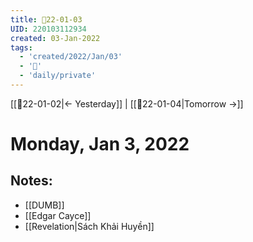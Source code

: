 ```yaml
---
title: 📝22-01-03
UID: 220103112934
created: 03-Jan-2022
tags:
  - 'created/2022/Jan/03'
  - '📅'
  - 'daily/private'
---
```

[[📝22-01-02|<- Yesterday]] | [[📝22-01-04|Tomorrow ->]]
# Monday, Jan 3, 2022

## Notes:
- [[DUMB]]
- [[Edgar Cayce]]
- [[Revelation|Sách Khải Huyền]]
